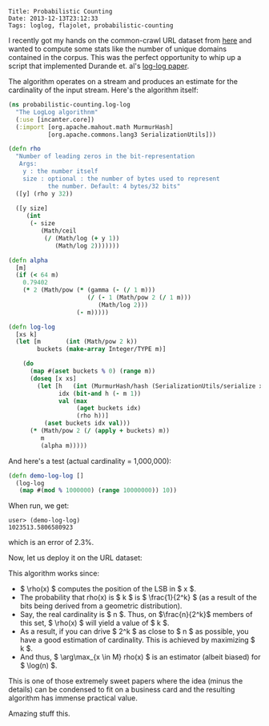     Title: Probabilistic Counting
    Date: 2013-12-13T23:12:33
    Tags: loglog, flajolet, probabilistic-counting

I recently got my hands on the common-crawl URL dataset from
[here](https://archive.org/details/2013_common_crawl_index_urls) and
wanted to compute some stats like the number of unique domains
contained in the corpus. This was the perfect opportunity to whip up a
script that implemented Durande et. al's
[log-log paper](http://algo.inria.fr/flajolet/Publications/DuFl03.pdf).

The algorithm operates on a stream and produces an estimate for the
cardinality of the input stream. Here's the algorithm itself:

```clojure
(ns probabilistic-counting.log-log
  "The LogLog algorithnm"
  (:use [incanter.core])
  (:import [org.apache.mahout.math MurmurHash]
           [org.apache.commons.lang3 SerializationUtils]))

(defn rho
  "Number of leading zeros in the bit-representation
   Args:
    y : the number itself
    size : optional : the number of bytes used to represent
           the number. Default: 4 bytes/32 bits"
  ([y] (rho y 32))
  
  ([y size]
     (int
      (- size
         (Math/ceil
          (/ (Math/log (+ y 1))
             (Math/log 2)))))))

(defn alpha
  [m]
  (if (< 64 m)
    0.79402
    (* 2 (Math/pow (* (gamma (- (/ 1 m)))
                      (/ (- 1 (Math/pow 2 (/ 1 m)))
                         (Math/log 2)))
                   (- m)))))

(defn log-log
  [xs k]
  (let [m       (int (Math/pow 2 k))
        buckets (make-array Integer/TYPE m)]

    (do
      (map #(aset buckets % 0) (range m))
      (doseq [x xs]
        (let [h   (int (MurmurHash/hash (SerializationUtils/serialize x) 1991))
              idx (bit-and h (- m 1))
              val (max
                   (aget buckets idx)
                   (rho h))]
          (aset buckets idx val)))
      (* (Math/pow 2 (/ (apply + buckets) m))
         m
         (alpha m)))))

```

And here's a test (actual cardinality = 1,000,000):

```clojure
(defn demo-log-log []
  (log-log
   (map #(mod % 1000000) (range 10000000)) 10))
```

When run, we get:

```
user> (demo-log-log)
1023513.5806580923
```

which is an error of 2.3%.

Now, let us deploy it on the URL dataset:



This algorithm works since:

* $ \rho(x) $ computes the position of the LSB in $ x $.
* The probability that rho(x) is $ k $ is $ \frac{1}{2^k} $ (as a
  result of the bits being derived from a geometric distribution).
* Say, the real cardinality is $ n $. Thus, on $\frac{n}{2^k}$ members of
  this set, $ \rho(x) $ will yield a value of $ k $.
* As a result, if you can drive $ 2^k $ as close to $ n $ as possible,
  you have a good estimation of cardinality. This is achieved by
  maximizing $ k $.
* And thus, $ \arg\max_{x \in M} rho(x) $ is an estimator (albeit
  biased) for $ \log(n) $.
  
This is one of those extremely sweet papers where the idea (minus the
details) can be condensed to fit on a business card and the resulting
algorithm has immense practical value.

Amazing stuff this.
